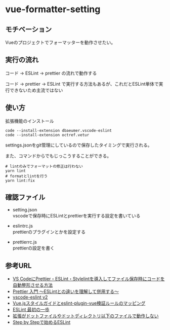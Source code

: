 # vue-formatter-setting

## モチベーション

Vueのプロジェクトでフォーマッターを動作させたい。

## 実行の流れ

コード -> ESLint -> prettier の流れで動作する

コード -> prettier -> ESLint で実行する方法もあるが、これだとESLint単体で実行できないため主流ではない

## 使い方

拡張機能のインストール

```
code --install-extension dbaeumer.vscode-eslint
code --install-extension octref.vetur
```

settings.jsonをgit管理にしているので保存したタイミングで実行される。

また、コマンドからでもじっこうすることができる。

```
# lintのみでフォーマットの修正は行わない
yarn lint
# formatとlintを行う
yarn lint:fix
```

## 確認ファイル

- setting.json  
vscodeで保存時にESLintとprettierを実行する設定を書いている

- eslintrc.js  
prettierのプラグインとかを設定する

- prettierrc.js  
prettierの設定を書く

## 参考URL
- [VS CodeにPrettier・ESLint・Stylelintを導入してファイル保存時にコードを自動整形させる方法](https://wemo.tech/3307)
- [Prettier 入門 ～ESLintとの違いを理解して併用する～](https://qiita.com/soarflat/items/06377f3b96964964a65d)
- [vscode-eslint v2](https://qiita.com/mysticatea/items/3f306470e8262e50bb70)
- [Vue.jsスタイルガイドとeslint-plugin-vue検証ルールのマッピング](https://qiita.com/ota-meshi/items/85bf17494c8ea0be05d7)
- [ESLint 最初の一歩](https://qiita.com/mysticatea/items/f523dab04a25f617c87d)
- [拡張がドットファイルやドットディレクトリ以下のファイルで動作しない](https://nju33.com/vscode/eslint%20%E6%8B%A1%E5%BC%B5%E3%81%8C%E3%83%89%E3%83%83%E3%83%88%E3%83%95%E3%82%A1%E3%82%A4%E3%83%AB%E3%82%84%E3%83%89%E3%83%83%E3%83%88%E3%83%87%E3%82%A3%E3%83%AC%E3%82%AF%E3%83%88%E3%83%AA%E4%BB%A5%E4%B8%8B%E3%81%AE%E3%83%95%E3%82%A1%E3%82%A4%E3%83%AB%E3%81%A7%E5%8B%95%E4%BD%9C%E3%81%97%E3%81%AA%E3%81%84)
- [Step by Stepで始めるESLint](https://qiita.com/howdy39/items/6e2c75861bc5a14b2acf)
